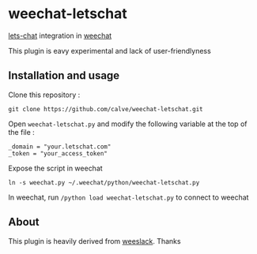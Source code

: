 # weechat-letschat

[lets-chat](http://sdelements.github.io/lets-chat/) integration in
[weechat](https://weechat.org/)

This plugin is eavy experimental and lack of user-friendlyness

## Installation and usage

Clone this repository :

    git clone https://github.com/calve/weechat-letschat.git

Open ``weechat-letschat.py`` and modify the following variable at the
top of the file :

    _domain = "your.letschat.com"
    _token = "your_access_token"

Expose the script in weechat

``ln -s weechat.py ~/.weechat/python/weechat-letschat.py``


In weechat, run ``/python load weechat-letschat.py`` to connect to weechat

## About

This plugin is heavily derived from
[weeslack](https://github.com/rawdigits/wee-slack). Thanks
